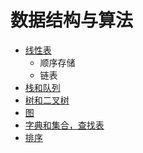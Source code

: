 # 数据结构与算法

- [线性表](./2-线性表.md)
  - 顺序存储
  - 链表
- [栈和队列](./3-栈和队列.md)
- [树和二叉树](./4-树和二叉树.md)
- [图](./5-图.md)
- [字典和集合，查找表](./6-查找表.md)
- [排序](./7-排序.md)
